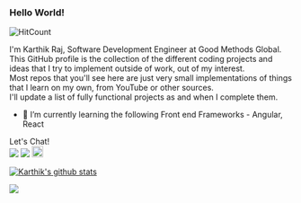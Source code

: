 ### Hello World!

![HitCount](http://hits.dwyl.com/karthik4423/karthik4423.svg)

I'm Karthik Raj, Software Development Engineer at Good Methods Global. \
This GitHub profile is the collection of the different coding projects and ideas that I try to implement outside of work, out of my interest.\
Most repos that you'll see here are just very small implementations of things that I learn on my own, from YouTube or other sources.\
I'll update a list of fully functional projects as and when I complete them.

- 🌱 I’m currently learning the following Front end Frameworks - Angular, React

Let's Chat!\
<a  target="_blank" href="https://twitter.com/avgsavg"><img src="https://github.com/paulrobertlloyd/socialmediaicons/blob/main/twitter-48x48.png"></a>
<a href="https://www.linkedin.com/in/karthikraj3/" target="_blank"><img src="https://github.com/paulrobertlloyd/socialmediaicons/blob/main/linkedin-48x48.png"></a>
<a href="mailto:karthikraj4423@gmail.com" target="_blank"><img src="https://github.com/paulrobertlloyd/socialmediaicons/blob/main/email-48x48.png" style="height:20px;width:20px;"></a>

[![Karthik's github stats](https://github-readme-stats.vercel.app/api?username=karthik4423&show_icons=true&theme=radical)](https://github.com/anuraghazra/github-readme-stats)
<a href="https://github.com/anuraghazra/github-readme-stats">
  <!-- Change the `github-readme-stats.anuraghazra1.vercel.app` to `github-readme-stats.vercel.app`  -->
  <img align="center" src="https://github-readme-stats.vercel.app/api/top-langs/?username=karthik4423&layout=compact&theme=radical" />
</a>
<!--
**karthik4423/karthik4423** is a ✨ _special_ ✨ repository because its `README.md` (this file) appears on your GitHub profile.
Here are some ideas to get you started:

- 🔭 I’m currently working on ...
- 🌱 I’m currently learning ...
- 👯 I’m looking to collaborate on ...
- 🤔 I’m looking for help with ...
- 💬 Ask me about ...
- 📫 How to reach me: ...
- 😄 Pronouns: ...
- ⚡ Fun fact: ...
-->
